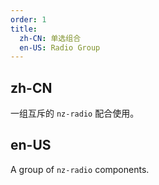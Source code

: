```yaml
---
order: 1
title:
  zh-CN: 单选组合
  en-US: Radio Group
---
```


## zh-CN

一组互斥的 `nz-radio` 配合使用。

## en-US

A group of `nz-radio` components.
